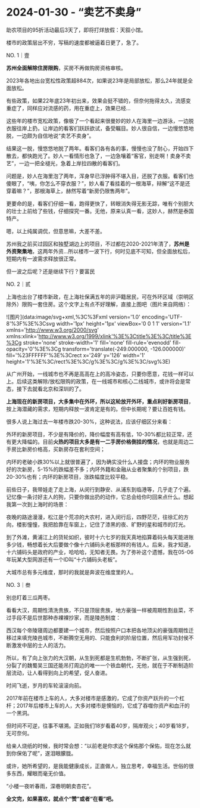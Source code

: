 # 2024-01-30 - “卖艺不卖身”

助农项目的95折活动最后3天了，即将打烊放假：天叙小馆。

楼市的政策层出不穷，写稿的速度都被逼着日更了，急了。

NO. 1｜壹

**苏州全面解除住房限购**，买房不再做购房资格审核。

2023年各地出台宽松性政策超884次，如果说23年是局部放松，那么24年就是全面放松。

有些政策，如果22年底23年初出来，效果会挺不错的，但奈何拖得太久，流感变重症了，同样应对流感的药，用在重症上，效果已经...

这些年的楼市宽松政策，像极了一个看起来很曼妙的妙人在海里一边游泳，一边脱衣服往岸上扔，让岸边的看客们跃跃欲试，备受瞩目。妙人很自信，一边慢悠悠地脱，一边颇为自信地说“卖艺不卖身”。

结果这一脱，慢悠悠地脱了两年。看客们各有各的事，慢慢也没了耐心，开始四下散去，都快跑光了。妙人一看情形也急了，一边急嚷着“客官，别走啊！卖身不卖艺”，一边一把全褪光，急着上岸拉四散的看客们。

问题是，妙人在海里泡了两年，浑身早已浮肿得不堪入目，还脱了衣服。看客们也傻眼了，“咦，你怎么不穿衣服？”，妙人看了看挂着的一根海草，辩解“这不是还穿着嘛？”，那根海草上，赫然写着“新房仍限售两年”。

更要命的是，看客们仔细一看，跑得更快了，转眼消失得无影无踪，唯有个别胆大的壮士上前给了些钱，仔细探究一番。无他，原来认真一看，这妙人，赫然是泰国特产。

嗯，以上纯属调侃，但意思嘛，大差不差。

苏州我之前买过园区和独墅湖边上的项目，不过都在2020-2021年清了，**苏州是外资聚集地**，这两年外资...所以楼市一波下行，何时见底不可知，但全面放松后，短期内有一波需求释放很正常。

但一波之后呢？还是继续下行？要富民

NO. 2｜贰

上海也出台了楼市新政，在上海社保满五年的非沪籍居民，可在外环区域（崇明区除外）限购一套住房。这个文字上有点不好理解，直接上图吧（图片来自网络）：

![图片](data:image/svg+xml,%3C%3Fxml version='1.0' encoding='UTF-8'%3F%3E%3Csvg width='1px' height='1px' viewBox='0 0 1 1' version='1.1' xmlns='http://www.w3.org/2000/svg' xmlns:xlink='http://www.w3.org/1999/xlink'%3E%3Ctitle%3E%3C/title%3E%3Cg stroke='none' stroke-width='1' fill='none' fill-rule='evenodd' fill-opacity='0'%3E%3Cg transform='translate(-249.000000, -126.000000)' fill='%23FFFFFF'%3E%3Crect x='249' y='126' width='1' height='1'%3E%3C/rect%3E%3C/g%3E%3C/g%3E%3C/svg%3E)

从广州开始，一线城市也不再是高高在上的高冷姿态，只要你愿意，花钱一样可以上。后续这类解除/放松限购的政策，在一线城市和核心二线城市，或许将会是常态，接下去就看北京和深圳的了。

**上海现在的新房项目，大多集中在外环，所以这轮放开外环，重点利好新房项目**，按上海潜藏的需求，短期内释放一波肯定是有的。但中长期呢？要让百姓有钱。

很多人说上海过去一年楼市跌20-30%，这种说法，应该仔细区分来看：

外环的新房项目，不少是有降价的，降价幅度有高有低，10-30%都比较正常，还有更大降幅的。目前**火热的项目大多是有一二手房价格倒挂的情况**，也就是周边二手房比新房价格高，买新房存在套利空间；

内环的老破小跌30%以上就很普遍了，因为确实没什么人接盘；内环的物业服务好的次新房，5-15%的跌幅差不多；内环外籍和金融从业者聚集的个别项目，跌20-30%也有；内环的新房项目，涨跌幅度比较平稳。

前些日子，我带娃走了走上海，从闵行到静安、从浦东到临港等，几乎走了个遍。记忆像一条讨好主人的狗，只要你做出扔的动作，它总会给你叼回来点什么。想起我第一次到上海时的场景：

夜晚的路途漫漫，松江是个荒凉的大农村，进入闵行后，四野茫茫，往徐汇的方向，楼影憧憧，我把脸靠在车窗上，记住了漆黑的夜、旷野的星和城市的灯光。

到了外滩，黄浦江上的货轮如织，彼时十六七岁的我天真地掐算着码头每天能进账多少钱，畅想着长大后要做个像十六铺码头老板那样的有钱人。后来，我才知道，十六铺码头是政府的产业，哈哈哈，无知者无畏。为了弥补这个遗憾，我在05-06年玩某大型网游还有一个ID叫“十六铺码头老板”。

大城市总有多元维度，那时的我就是奔波在维度里的人。

NO. 3｜叁

别总盯着三瓜两枣。

看看大汉，周期性清洗贵族，不只是顶层贵族，地方豪强一样被周期性割韭菜，不过手段不是后世那种赤裸裸抄家，而是陵邑制度：

西汉每个帝陵寝周边都要建一个城市，然后按照户口本把各地顶尖的豪强周期性迁移过来填充陵邑城市，不断腾空无用的、只能食利的阶层位置，然后用军功封侯不断激发中层的士人的活力。

所以，有了向上张力的大汉朝，从生到死都是生机勃勃，不断扩张，从生强到死，分裂了的魏蜀吴三国还能吊打周边的唯一一个铁血朝代，无他，就在于不断制造阶层流动，让人看得到向上的希望，促人奋进。

时间飞逝，岁月的车轮滚滚向前。

2017年前在楼市上车的人，大多对楼市是感激的，它成了你资产跃升的一个杠杆；2017年后楼市上车的人，大多对楼市是懊恼的，它成了吞噬你资产和血汗的一个黑洞。

但时间不可逆，往事不堪溯。正如我们18岁看着40岁，隔岸观火；40岁看18岁，无可奈何。

给亲人烧纸的时候，我时常会想：“以前老是你求这个保佑那个保佑，现在怎么就到你保佑了呢”，遂泪眼朦胧。

或许，她所希望的，是我能健康成长，正直做人，独立思考，幸福生活。世俗的很多东西，耀眼而毫无价值。

“小楼一夜听春雨，深巷明朝卖杏花”。

**全文完，如果喜欢，就点个“赞”或者“在看”吧。**